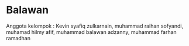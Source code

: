 # Balawan
Anggota kelompok : Kevin syafiq zulkarnain, muhammad raihan sofyandi, muhamad hilmy afif, muhammad balawan adzanny, muhammad farhan ramadhan
